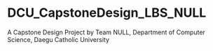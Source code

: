 # DCU_CapstoneDesign_LBS_NULL
A Capstone Design Project by Team NULL, Department of Computer Science, Daegu Catholic University
